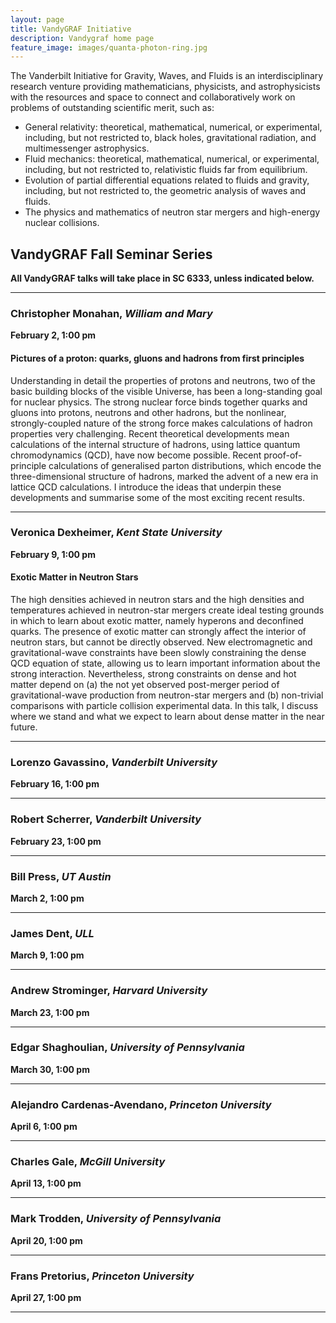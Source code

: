 ```yaml
---
layout: page
title: VandyGRAF Initiative 
description: Vandygraf home page 
feature_image: images/quanta-photon-ring.jpg
---
```


 The Vanderbilt Initiative  for Gravity, Waves, and Fluids is an interdisciplinary research venture  providing mathematicians, physicists, and astrophysicists with the resources and space to connect and collaboratively work on problems of outstanding scientific merit, such as:

+ General relativity: theoretical, mathematical, numerical, or experimental, including, but not restricted to, black holes, gravitational radiation, and multimessenger astrophysics.
+ Fluid mechanics: theoretical, mathematical, numerical, or experimental, including, but not restricted to, relativistic fluids far from equilibrium.
+ Evolution of partial differential equations related to fluids and gravity, including, but not restricted to, the geometric analysis of waves and fluids.
+ The physics and mathematics of neutron star mergers and high-energy nuclear collisions.

## VandyGRAF Fall Seminar Series

**All VandyGRAF talks will take place in SC 6333, unless indicated below.**

<hr>

### Christopher Monahan, *William and Mary*
**February 2, 1:00 pm**

#### Pictures of a proton: quarks, gluons and hadrons from first principles
 
Understanding in detail the properties of protons and neutrons, two of the
basic building blocks of the visible Universe, has been a long-standing goal
for nuclear physics. The strong nuclear force binds together quarks and gluons
into protons, neutrons and other hadrons, but the nonlinear, strongly-coupled
nature of the strong force makes calculations of hadron properties very
challenging. Recent theoretical developments mean calculations of the internal
structure of hadrons, using lattice quantum chromodynamics (QCD), have now
become possible. Recent proof-of-principle calculations of generalised parton
distributions, which encode the three-dimensional structure of hadrons, marked
the advent of a new era in lattice QCD calculations. I introduce the ideas that
underpin these developments and summarise some of the most exciting recent
results.

<hr>

### Veronica Dexheimer, *Kent State University*
**February 9, 1:00 pm**

#### Exotic Matter in Neutron Stars

The high densities achieved in neutron stars and the high densities and
temperatures achieved in neutron-star mergers create ideal testing grounds in
which to learn about exotic matter, namely hyperons and deconfined quarks. The
presence of exotic matter can strongly affect the interior of neutron stars,
but cannot be directly observed. New electromagnetic and gravitational-wave
constraints have been slowly constraining the dense QCD equation of state,
allowing us to learn important information about the strong interaction.
Nevertheless, strong constraints on dense and hot matter depend on (a) the not
yet observed post-merger period of gravitational-wave production from
neutron-star mergers and (b) non-trivial comparisons with particle collision
experimental data. In this talk, I discuss where we stand and what we expect to
learn about dense matter in the near future.

<hr>

### Lorenzo Gavassino, *Vanderbilt University*
**February 16, 1:00 pm**

<hr>

### Robert Scherrer, *Vanderbilt University*
**February 23, 1:00 pm**

<hr>

### Bill Press, *UT Austin*
**March 2, 1:00 pm**

<hr>

### James Dent, *ULL*
**March 9, 1:00 pm**

<hr>

### Andrew Strominger, *Harvard University*
**March 23, 1:00 pm**

<hr>

### Edgar Shaghoulian, *University of Pennsylvania*
**March 30, 1:00 pm**

<hr>

### Alejandro Cardenas-Avendano, *Princeton University*
**April 6, 1:00 pm**

<hr>

### Charles Gale, *McGill University*
**April 13, 1:00 pm**

<hr>

### Mark Trodden, *University of Pennsylvania*
**April 20, 1:00 pm**

<hr>

### Frans Pretorius, *Princeton University*
**April 27, 1:00 pm**

<hr>
